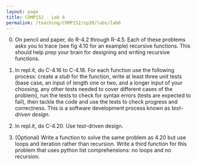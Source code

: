 ```yaml
---
layout: page
title: COMP152 - Lab 6
permalink: /teaching/COMP152/sp20/labs/lab6
---
```


0. On pencil and paper, do R-4.2 through R-4.5.  Each of these problems asks you to trace (see fig 4.10 for an example) recursive functions. This should help prep your brain for designing and writing recursive functions.

1. In repl.it, do C-4.16 to C-4.18.  For each function use the following process: create a *stub* for the function, write at least three unit tests (base case, an input of length one or two, and a longer input of your choosing, any other tests needed to cover different cases of the problem), run the tests to check for syntax errors (tests are expected to fail), then tackle the code and use the tests to check progress and correctness. This is a software development process known as *test-driven design*.

2. In repl.it, do C-4.20. Use test-driven design.

3. (Optional) Write a function to solve the same problem as 4.20 but use loops and iteration rather than recursion. Write a third function for this problem that uses python list comprehensions: no loops and no recursion.
